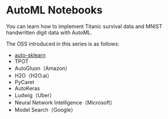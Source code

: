 # AutoML Notebooks

You can learn how to implement Titanic survival data and MNIST handwritten digit data with AutoML.

The OSS introduced in this series is as follows:

 - [auto-sklearn](https://github.com/aiq2020-tw/automl-notebooks/blob/main/02_auto-sklearn/auto-sklearn_Titanic.ipynb)
 - TPOT
 - AutoGluon（Amazon）
 - H2O（H2O.ai）
 - PyCaret
 - AutoKeras
 - Ludwig（Uber）
 - Neural Network Intelligence（Microsoft）
 - Model Search（Google）
